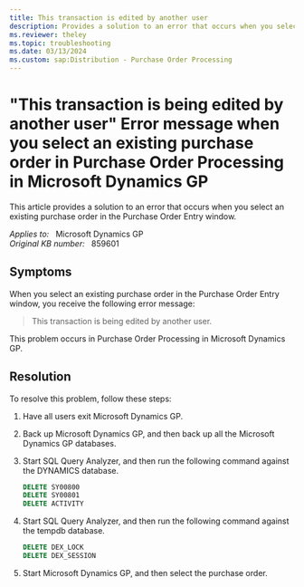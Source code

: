 ```yaml
---
title: This transaction is edited by another user
description: Provides a solution to an error that occurs when you select an existing purchase order in the Purchase Order Entry window.
ms.reviewer: theley
ms.topic: troubleshooting
ms.date: 03/13/2024
ms.custom: sap:Distribution - Purchase Order Processing
---
```

# "This transaction is being edited by another user" Error message when you select an existing purchase order in Purchase Order Processing in Microsoft Dynamics GP

This article provides a solution to an error that occurs when you select an existing purchase order in the Purchase Order Entry window.

_Applies to:_ &nbsp; Microsoft Dynamics GP  
_Original KB number:_ &nbsp; 859601

## Symptoms

When you select an existing purchase order in the Purchase Order Entry window, you receive the following error message:

> This transaction is being edited by another user.

This problem occurs in Purchase Order Processing in Microsoft Dynamics GP.

## Resolution

To resolve this problem, follow these steps:

1. Have all users exit Microsoft Dynamics GP.
2. Back up Microsoft Dynamics GP, and then back up all the Microsoft Dynamics GP databases.
3. Start SQL Query Analyzer, and then run the following command against the DYNAMICS database.

    ```sql
    DELETE SY00800
    DELETE SY00801
    DELETE ACTIVITY
    ```

4. Start SQL Query Analyzer, and then run the following command against the tempdb database.

    ```sql
    DELETE DEX_LOCK
    DELETE DEX_SESSION
    ```

5. Start Microsoft Dynamics GP, and then select the purchase order.

